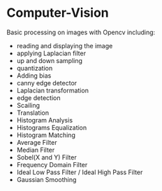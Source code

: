 # Computer-Vision
Basic processing on images with Opencv including: 
  * reading and displaying the image
  * applying Laplacian filter
  * up and down sampling
  * quantization
  * Adding bias
  * canny edge detector
  * Laplacian transformation
  * edge detection
  * Scailing
  * Translation
  * Histogram Analysis
  * Histograms Equalization
  * Histogram Matching
  * Average Filter
  * Median Filter
  * Sobel(X and Y) Filter
  * Frequency Domain Filter
  * Ideal Low Pass Filter / Ideal High Pass Filter
  * Gaussian Smoothing

